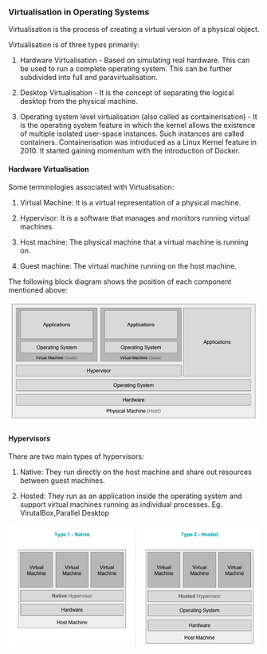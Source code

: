 ### Virtualisation in Operating Systems 

Virtualisation is the process of creating a virtual version of a physical object. 

Virtualisation is of three types primarily: 

1. Hardware Virtualisation - Based on simulating real hardware. This can be used to run a complete operating system. This can be further subdivided into full and paravirtualisation.

2. Desktop Virtualisation - It is the concept of separating the logical desktop from the physical machine. 

3. Operating system level virtualisation (also called as containerisation) - It is the operating system feature in which the kernel allows the existence of multiple isolated user-space instances. Such instances are called containers. Containerisation was introduced as a Linux Kernel feature in 2010. It started gaining momentum with the introduction of Docker. 


#### Hardware Virtualisation 

Some terminologies associated with Virtualisation:

1. Virtual Machine: It is a virtual representation of a physical machine.

2. Hypervisor: It is a software that manages and monitors running virtual machines.

3. Host machine: The physical machine that a virtual machine is running on.

4. Guest machine: The virtual machine running on the host machine. 

The following block diagram shows the position of each component mentioned above:

![Virtual Machine Diagram](virtualisation.png "Virtual Machine Diagram")


#### Hypervisors 

There are two main types of hypervisors:

1. Native: They run directly on the host machine and share out resources between guest machines. 

2. Hosted: They run as an application inside the operating system and support virtual machines running as individual processes.
Eg. VirutalBox,Parallel Desktop

![Hypervisor Types](hypervisor.png "Hypervisor Types")



